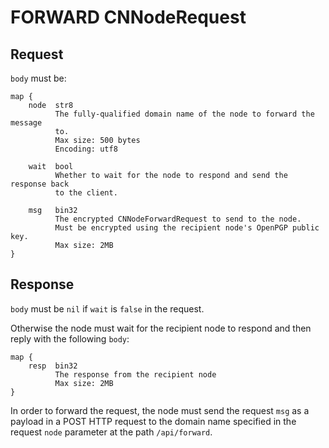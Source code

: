 # FORWARD CNNodeRequest
## Request
`body` must be:
```
map {
    node  str8
          The fully-qualified domain name of the node to forward the message
          to.
          Max size: 500 bytes
          Encoding: utf8

    wait  bool
          Whether to wait for the node to respond and send the response back
          to the client.

    msg   bin32
          The encrypted CNNodeForwardRequest to send to the node.
          Must be encrypted using the recipient node's OpenPGP public key.
          Max size: 2MB
}
```

## Response
`body` must be `nil` if `wait` is `false` in the request.

Otherwise the node must wait for the recipient node to respond and then reply with the following `body`:
```
map {
    resp  bin32
          The response from the recipient node
          Max size: 2MB
}
```

In order to forward the request, the node must send the request `msg` as a payload in a POST HTTP request to the domain name specified in the request `node` parameter at the path `/api/forward`.
